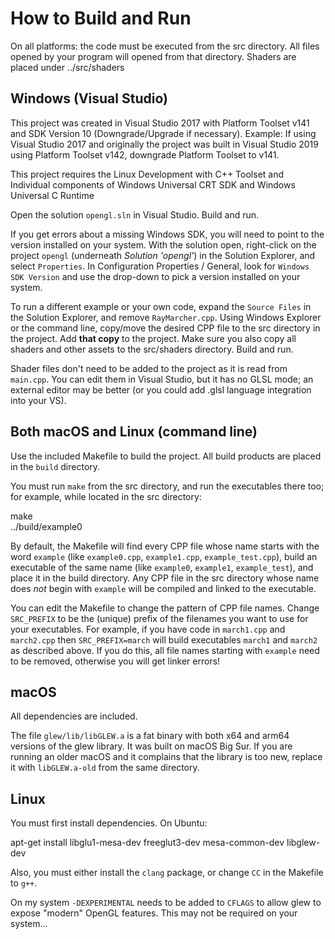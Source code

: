 # How to Build and Run

On all platforms: the code must be executed from the src directory. All files opened by your program will opened from that directory. Shaders are placed under ../src/shaders

## Windows (Visual Studio)

This project was created in Visual Studio 2017 with Platform Toolset v141 and SDK Version 10 (Downgrade/Upgrade if necessary).
Example: If using Visual Studio 2017 and originally the project was built in Visual Studio 2019 using Platform Toolset v142, downgrade Platform Toolset to v141.

This project requires the Linux Development with C++ Toolset and Individual components of Windows Universal CRT SDK and Windows Universal C Runtime

Open the solution `opengl.sln` in Visual Studio. Build and run.

If you get errors about a missing Windows SDK, you will need to point to the version installed on your system. With the solution open, right-click on the project `opengl` (underneath *Solution 'opengl'*) in the Solution Explorer, and select `Properties`. In Configuration Properties / General, look for `Windows SDK Version` and use the drop-down to pick a version installed on your system.

To run a different example or your own code, expand the `Source Files` in the Solution Explorer, and remove `RayMarcher.cpp`. Using Windows Explorer or the command line, copy/move the desired CPP file to the src directory in the project. Add **that copy** to the project. Make sure you also copy all shaders and other assets to the src/shaders directory. Build and run.

Shader files don't need to be added to the project as it is read from `main.cpp`. You can edit them in Visual Studio, but it has no GLSL mode; an external editor may be better (or you could add .glsl language integration into your VS).

## Both macOS and Linux (command line)

Use the included Makefile to build the project. All build products are placed in the `build` directory.

You must run `make` from the src directory, and run the executables there too; for example, while located in the src directory:

  make  
  ../build/example0

By default, the Makefile will find every CPP file whose name starts with the word `example` (like `example0.cpp`, `example1.cpp`, `example_test.cpp`), build an executable of the same name (like `example0`, `example1`, `example_test`), and place it in the build directory. Any CPP file in the src directory whose name does *not* begin with `example` will be compiled and linked to the executable.

You can edit the Makefile to change the pattern of CPP file names. Change `SRC_PREFIX` to be the (unique) prefix of the filenames you want to use for your executables. For example, if you have code in `march1.cpp` and `march2.cpp` then `SRC_PREFIX=march` will build executables `march1` and `march2` as described above. If you do this, all file names starting with `example` need to be removed, otherwise you will get linker errors!

## macOS

All dependencies are included.

The file `glew/lib/libGLEW.a` is a fat binary with both x64 and arm64 versions of the glew library. It was built on macOS Big Sur. If you are running an older macOS and it complains that the library is too new, replace it with `libGLEW.a-old` from the same directory.

## Linux

You must first install dependencies. On Ubuntu:

apt-get install libglu1-mesa-dev freeglut3-dev mesa-common-dev libglew-dev

Also, you must either install the `clang` package, or change `CC` in the Makefile to `g++`.

On my system `-DEXPERIMENTAL` needs to be added to `CFLAGS` to allow glew to expose "modern" OpenGL features. This may not be required on your system...
